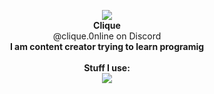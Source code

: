 


<p align="center">
<img src="https://gitpfp.wav.blue/pfp?mag=1&name=Astrid&colour=bfghdk">
  <br><b>Clique</b><br>
  @clique.0nline on Discord<br>
  <b>I am content creator trying to learn programig</b><br><br>
  <b>Stuff I use:</b><br>
  <a href="https://skillicons.dev">
    <img src="https://skillicons.dev/icons?i=raspberrypi,py,linux,androidstudio,pr,html,discord,fediverse,git,vscode,blender,unity&perline=6" />
  </a><br><br>
</p>
